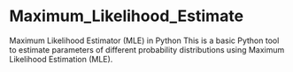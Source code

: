 # Maximum_Likelihood_Estimate
Maximum Likelihood Estimator (MLE) in Python This is a basic Python tool to estimate parameters of different probability distributions using Maximum Likelihood Estimation (MLE).
